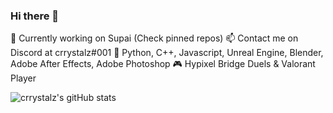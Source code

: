 ### Hi there 👋
🔭 Currently working on Supai (Check pinned repos)
📫 Contact me on Discord at crrystalz#001
💼 Python, C++, Javascript, Unreal Engine, Blender, Adobe After Effects, Adobe Photoshop
🎮 Hypixel Bridge Duels & Valorant Player

![crrystalz's gitHub stats](https://github-readme-stats.vercel.app/api?username=crrystalz&show_icons=true&theme=tokyonight)

